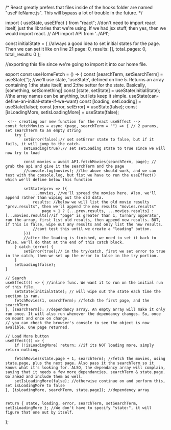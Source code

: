 /* React greatly prefers that files inside of the hooks
folder are named "useFileName.js". This will bypass 
a lot of trouble in the future.
*/

import { useState, useEffect } from "react"; //don't need to import react itself, just the libraries that we're using. If we had jsx stuff, then yes, then we would import react.
// API
import API from '../API';

const initialState = { //always a good idea to set initial states for the page. Then we can set it like on line 21
    page: 0,
    results: [],
    total_pages: 0,
    total_results: 0
};

//exporting this file since we're going to import it into our home file.

export const useHomeFetch = () => {
    const [searchTerm, setSearchTerm] = useState('');
    //we'll use state, 'useState', defined on line 5. Returns an array containing 1:the state itself, and 2:the setter for the state. Basically, [something, setSomething]
    const [state, setState] = useState(initialState); //the array names can be anything, but lets keep it simple. useState(can-define-an-initial-state-if-we-want)
    const [loading, setLoading] = useState(false);
    const [error, setError] = useState(false);
    const [isLoadingMore, setIsLoadingMore] = useState(false);

     <!-- creating our new function for the react useEffect -->
    const fetchMovies = async (page, searchTerm = "") => { // 2 params, set searchTerm to an empty string
        try {
            setError(false);// set setError state to false, but if it fails, it will jump to the catch.
            setLoading(true);// set setLoading state to true since we will now try to load 

            const movies = await API.fetchMovies(searchTerm, page); // grab the api and give it the searchTerm and the page
            //console.log(movies); //the above should work, and we can test with the console.log, but fist we have to run the useEffect() which we'll define below this function

            setState(prev => ({
                ...movies, //we'll spread the movies here. Also, we'll append rather than wiping out the old data.
                results: //below we will list the old movie results "prev.results", then we'll append the new results "movies.results"
                    page > 1 ? [...prev.results, ...movies.results] : [...movies.results]//if "page" is greater than 1, turnary opperator, run the array, first list old results, then append new results. BUT, if this is false, wipe out any results and only list the new results.
                //cant test this until we create a "loading" button.
            }))
            //after the loading is finished, we need to set it back to false. we'll do that at the end of this catch block.
        } catch (error) {
            setError(true);// in the try/catch, first we set error to true in the catch, then we set up the error to false in the try portion.
        }
        setLoading(false);
    }

    // Search
    useEffect(() => { //inline func. We want it to run on the initial run of this file.
        setState(initialState); // will wipe out the state each time the section is ran.
        fetchMovies(1, searchTerm); //fetch the first page, and the searchTerm
    }, [searchTerm]); //dependancy array. An empty array will make it only run once. It will also run whenever the dependancy changes. So, once on mount and once on change.
    // you can check the browser's console to see the object is now avalible. One page returned.

    // Load More button
    useEffect(() => {
        if (!isLoadingMore) return; //if its NOT loading more, simply return nothing.

        fetchMovies(state.page + 1, searchTerm); //fetch the movies, using state.page, plus the next page. Also pass it the searchTerm so it knows what it's looking for. ALSO, the dependancy array will complain, saying that it needs a few more dependancies, searchTerm & state.page. Go ahead and include them as well.
        setIsLoadingMore(false); //otherwise continue on and perform this, set isLoadingMore to false
    }, [isLoadingMore, searchTerm, state.page]); //dependency array


    return { state, loading, error, searchTerm, setSearchTerm, setIsLoadingMore }; //We don't have to specify "state:", it will figure that one out by itself.
};